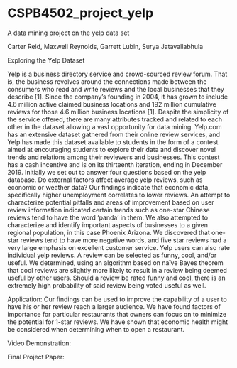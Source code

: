 # CSPB4502_project_yelp
A data mining project on the yelp data set

Carter Reid, Maxwell Reynolds, Garrett Lubin, Surya Jatavallabhula

Exploring the Yelp Dataset

Yelp is a business directory service and crowd-sourced review forum. That is, the business revolves around the connections made between the consumers who read and write reviews and the local businesses that they describe [1]. Since the company’s founding in 2004, it has grown to include 4.6 million active claimed business locations and 192 million cumulative reviews for those 4.6 million business locations [1]. 
Despite the simplicity of the service offered, there are many attributes tracked and related to each other in the dataset allowing a vast opportunity for data mining. 
Yelp.com has an extensive dataset gathered from their online review services, and Yelp has made this dataset available to students in the form of a contest aimed at encouraging students to explore their data and discover novel trends and relations among their reviewers and businesses. This contest has a cash incentive and is on its thirteenth iteration, ending in December 2019. 
Initially we set out to answer four questions based on the yelp database. Do external factors affect average yelp reviews, such as economic or weather data? Our findings indicate that economic data, specifically higher unemployment correlates to lower reviews.
An attempt to characterize potential pitfalls and areas of improvement based on user review information indicated certain trends such as one-star Chinese reviews tend to have the word ‘panda’ in them.
We also attempted to characterize and identify important aspects of businesses to a given regional population, in this case Phoenix Arizona. We discovered that one-star reviews tend to have more negative words, and five star reviews had a very large emphasis on excellent customer service.
Yelp users can also rate individual yelp reviews. A review can be selected as funny, cool, and/or useful. We determined, using an algorithm based on naïve Bayes theorem that cool reviews are slightly more likely to result in a review being deemed useful by other users. Should a review be rated funny and cool, there is an extremely high probability of said review being voted useful as well.


Application:
Our findings can be used to improve the capability of a user to have his or her review reach a larger audience. We have found factors of importance for particular restaurants that owners can focus on to minimize the potential for 1-star reviews. We have shown that economic health might be considered when determining when to open a restaurant. 

Video Demonstration:


Final Project Paper:

